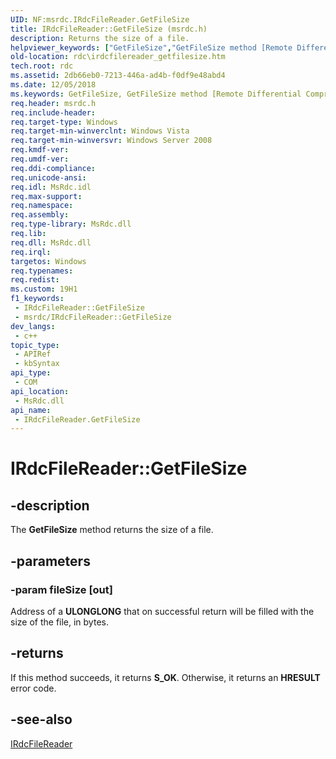 ```yaml
---
UID: NF:msrdc.IRdcFileReader.GetFileSize
title: IRdcFileReader::GetFileSize (msrdc.h)
description: Returns the size of a file.
helpviewer_keywords: ["GetFileSize","GetFileSize method [Remote Differential Compression]","GetFileSize method [Remote Differential Compression]","IRdcFileReader interface","IRdcFileReader interface [Remote Differential Compression]","GetFileSize method","IRdcFileReader.GetFileSize","IRdcFileReader::GetFileSize","fs.irdcfilereader_getfilesize","msrdc/IRdcFileReader::GetFileSize","rdc.irdcfilereader_getfilesize"]
old-location: rdc\irdcfilereader_getfilesize.htm
tech.root: rdc
ms.assetid: 2db66eb0-7213-446a-ad4b-f0df9e48abd4
ms.date: 12/05/2018
ms.keywords: GetFileSize, GetFileSize method [Remote Differential Compression], GetFileSize method [Remote Differential Compression],IRdcFileReader interface, IRdcFileReader interface [Remote Differential Compression],GetFileSize method, IRdcFileReader.GetFileSize, IRdcFileReader::GetFileSize, fs.irdcfilereader_getfilesize, msrdc/IRdcFileReader::GetFileSize, rdc.irdcfilereader_getfilesize
req.header: msrdc.h
req.include-header: 
req.target-type: Windows
req.target-min-winverclnt: Windows Vista
req.target-min-winversvr: Windows Server 2008
req.kmdf-ver: 
req.umdf-ver: 
req.ddi-compliance: 
req.unicode-ansi: 
req.idl: MsRdc.idl
req.max-support: 
req.namespace: 
req.assembly: 
req.type-library: MsRdc.dll
req.lib: 
req.dll: MsRdc.dll
req.irql: 
targetos: Windows
req.typenames: 
req.redist: 
ms.custom: 19H1
f1_keywords:
 - IRdcFileReader::GetFileSize
 - msrdc/IRdcFileReader::GetFileSize
dev_langs:
 - c++
topic_type:
 - APIRef
 - kbSyntax
api_type:
 - COM
api_location:
 - MsRdc.dll
api_name:
 - IRdcFileReader.GetFileSize
---
```


# IRdcFileReader::GetFileSize


## -description

The <b>GetFileSize</b> method returns the 
    size of a file.

## -parameters

### -param fileSize [out]

Address of a <b>ULONGLONG</b> that on successful return will be filled with the size 
      of the file, in bytes.

## -returns

If this method succeeds, it returns <b xmlns:loc="http://microsoft.com/wdcml/l10n">S_OK</b>. Otherwise, it returns an <b xmlns:loc="http://microsoft.com/wdcml/l10n">HRESULT</b> error code.

## -see-also

<a href="/previous-versions/windows/desktop/api/msrdc/nn-msrdc-irdcfilereader">IRdcFileReader</a>
